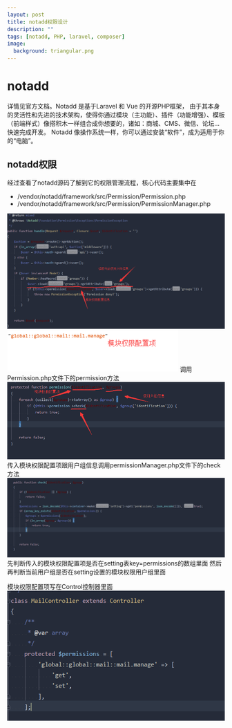 ```yaml
---
layout: post
title: notadd权限设计
description: ""
tags: [notadd, PHP, laravel, composer]
image:
  background: triangular.png
---
```


# notadd
详情见官方文档。Notadd 是基于Laravel 和 Vue 的开源PHP框架， 由于其本身的灵活性和先进的技术架构，使得你通过模块（主功能）、插件（功能增强）、模板（前端样式）像搭积木一样组合成你想要的，诸如：商城、CMS、微信、论坛… 快速完成开发。 Notadd 像操作系统一样，你可以通过安装“软件”，成为适用于你的“电脑”。

## notadd权限
经过查看了notadd源码了解到它的权限管理流程，核心代码主要集中在

* /vendor/notadd/framework/src/Permission/Permission.php
* /vendor/notadd/framework/src/Permission/PermissionManager.php

![avatar](../images/notadd/temp4cj.png)
![avatar](../images/notadd/temp4cj1.png)
调用Permission.php文件下的permission方法
![avatar](../images/notadd/temp4cj2.png)
传入模块权限配置项跟用户组信息调用permissionManager.php文件下的check方法
![avatar](../images/notadd/temp4cj3.png)
先判断传入的模块权限配置项是否在setting表key=permissions的数组里面
然后再判断当前用户组是否在setting设置的模块权限用户组里面



模块权限配置项写在Control控制器里面
![avatar](../images/notadd/temp4cj4.png)
